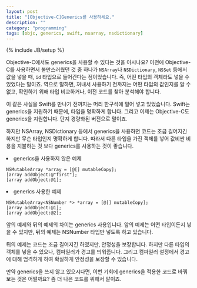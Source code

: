 ```yaml
---
layout: post
title: "[Objective-C]Generics를 사용하세요."
description: ""
category: "programming"
tags: [objc, generics, swift, nsarray, nsdictionary]
---
```

{% include JB/setup %}

Objective-C에서도 generics을 사용할 수 있다는 것을 아시나요? 이전에 Objective-C를 사용하면서 불만스러웠던 것 중 하나가 `NSArray`나 `NSDictionary`, `NSSet` 등에서 값을 넣을 때, `id` 타입으로 들어간다는 점이었습니다. 즉, 어떤 타입의 객체라도 넣을 수 있었다는 말이죠. 역으로 말하면, 꺼내서 사용하기 전까지는 어떤 타입의 값인지를 알 수 없고, 확인하기 위해 타입 비교하거나, 이전 코드를 찾아 분석해야 합니다.

이 같은 사실을 Swift를 만나기 전까지는 머리 한구석에 밀어 넣고 있었습니다. Swift는 generics을 지원하기 때문에, 타입을 명확하게 합니다. 그리고 이제는 Objective-C도 generics을 지원합니다. 단지 경량화된 버전으로 말이죠. 

하지만 NSArray, NSDictionary 등에서 generics을 사용하면 코드는 조금 길어지긴 하지만 무슨 타입인지 명확하게 합니다. 따라서 다른 타입을 가진 객체를 넣어 값비싼 비용을 지불하는 것 보다 generics를 사용하는 것이 좋습니다.

<li>generics을 사용하지 않은 예제</li>

	NSMutableArray *array = [@[] mutableCopy];
	[array addObject:@"first"];
	[array addObject:@1];

<li>generics 사용한 예제</li>

	NSMutableArray<NSNumber *> *array = [@[] mutableCopy];
	[array addObject:@1];
	[array addObject:@2];

앞의 예제와 뒤의 예제의 차이는 generics 사용입니다. 앞의 예제는 어떤 타입이든지 넣을 수 있지만, 뒤의 예제는 NSNumber 타입만 넣도록 하고 있습니다. 

뒤의 예제는 코드는 조금 길어지긴 하였지만, 안정성을 보장합니다. 하지만 다른 타입의 객체를 넣을 수 있으나, 컴파일러가 경고를 띄워줍니다. 그리고 컴파일러 설정에서 경고에 대해 엄격하게 하여 확실하게 안정성을 보장할 수 있습니다.

만약 generics을 쓰지 않고 있으시다면, 이번 기회에 generics을 적용한 코드로 바꿔보는 것은 어떨까요? 좀 더 나은 코드를 위해서 말이죠.